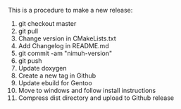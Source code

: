 This is a procedure to make a new release:
1) git checkout master
2) git pull
3) Change version in CMakeLists.txt
4) Add Changelog in README.md
5) git commit -am "nimuh-version"
6) git push
7) Update doxygen
8) Create a new tag in Github
9) Update ebuild for Gentoo
10) Move to windows and follow install instructions
11) Compress dist directory and upload to Github release
